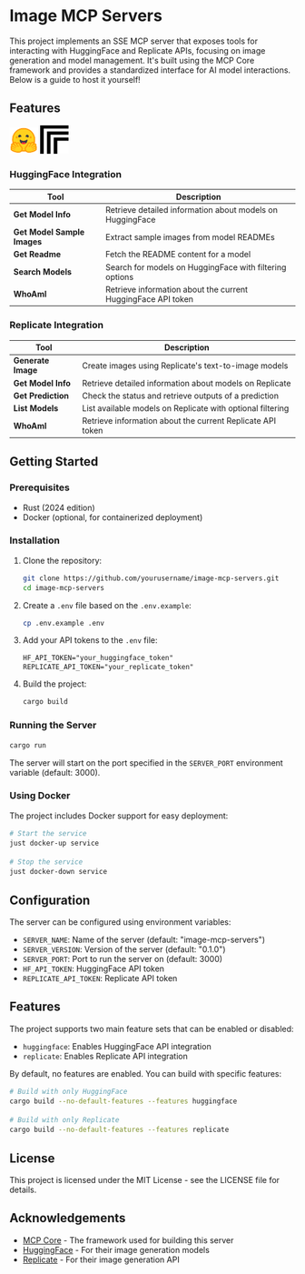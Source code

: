 # Image MCP Servers

This project implements an SSE MCP server that exposes tools for interacting with HuggingFace and Replicate APIs, focusing on image generation and model management. It's built using the MCP Core framework and provides a standardized interface for AI model interactions. Below is a guide to host it yourself!

## Features
<div>
  <img src="assets/hf-log.svg" alt="HuggingFace Logo" width="50"/>
  <img src="assets/replicate-logo.svg" alt="Replicate Logo" width="50"/>
</div>

### HuggingFace Integration

| Tool | Description |
|------|-------------|
| **Get Model Info** | Retrieve detailed information about models on HuggingFace |
| **Get Model Sample Images** | Extract sample images from model READMEs |
| **Get Readme** | Fetch the README content for a model |
| **Search Models** | Search for models on HuggingFace with filtering options |
| **WhoAmI** | Retrieve information about the current HuggingFace API token |

### Replicate Integration

| Tool | Description |
|------|-------------|
| **Generate Image** | Create images using Replicate's text-to-image models |
| **Get Model Info** | Retrieve detailed information about models on Replicate |
| **Get Prediction** | Check the status and retrieve outputs of a prediction |
| **List Models** | List available models on Replicate with optional filtering |
| **WhoAmI** | Retrieve information about the current Replicate API token |

## Getting Started

### Prerequisites
- Rust (2024 edition)
- Docker (optional, for containerized deployment)

### Installation

1. Clone the repository:
   ```bash
   git clone https://github.com/yourusername/image-mcp-servers.git
   cd image-mcp-servers
   ```

2. Create a `.env` file based on the `.env.example`:
   ```bash
   cp .env.example .env
   ```

3. Add your API tokens to the `.env` file:
   ```
   HF_API_TOKEN="your_huggingface_token"
   REPLICATE_API_TOKEN="your_replicate_token"
   ```

4. Build the project:
   ```bash
   cargo build
   ```

### Running the Server

```bash
cargo run
```

The server will start on the port specified in the `SERVER_PORT` environment variable (default: 3000).

### Using Docker

The project includes Docker support for easy deployment:

```bash
# Start the service
just docker-up service

# Stop the service
just docker-down service
```

## Configuration

The server can be configured using environment variables:

- `SERVER_NAME`: Name of the server (default: "image-mcp-servers")
- `SERVER_VERSION`: Version of the server (default: "0.1.0")
- `SERVER_PORT`: Port to run the server on (default: 3000)
- `HF_API_TOKEN`: HuggingFace API token
- `REPLICATE_API_TOKEN`: Replicate API token

## Features

The project supports two main feature sets that can be enabled or disabled:

- `huggingface`: Enables HuggingFace API integration
- `replicate`: Enables Replicate API integration

By default, no features are enabled. You can build with specific features:

```bash
# Build with only HuggingFace
cargo build --no-default-features --features huggingface

# Build with only Replicate
cargo build --no-default-features --features replicate
```

## License

This project is licensed under the MIT License - see the LICENSE file for details.

## Acknowledgements

- [MCP Core](https://github.com/stevohuncho/mcp-core) - The framework used for building this server
- [HuggingFace](https://huggingface.co/) - For their image generation models
- [Replicate](https://replicate.com/) - For their image generation API